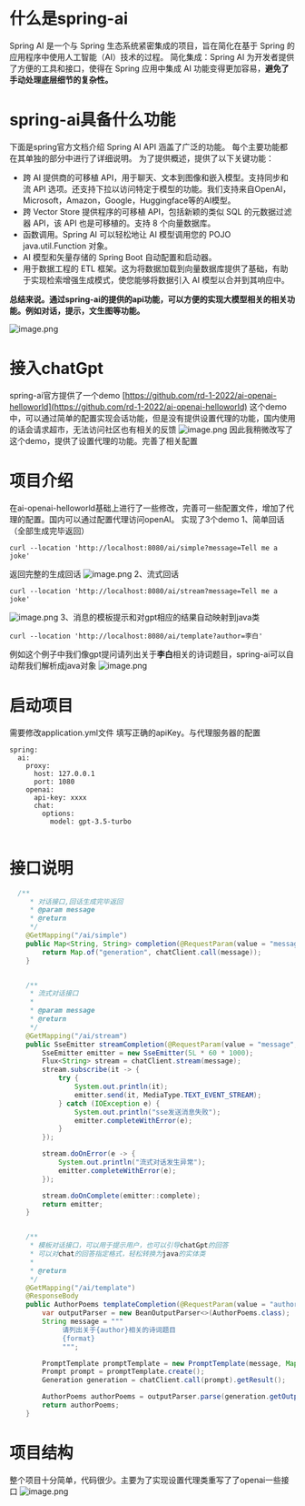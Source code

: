 # 什么是spring-ai
Spring AI 是一个与 Spring 生态系统紧密集成的项目，旨在简化在基于 Spring 的应用程序中使用人工智能（AI）技术的过程。
简化集成：Spring AI 为开发者提供了方便的工具和接口，使得在 Spring 应用中集成 AI 功能变得更加容易，**避免了手动处理底层细节的复杂性。**
# spring-ai具备什么功能
下面是spring官方文档介绍
Spring AI API 涵盖了广泛的功能。 每个主要功能都在其单独的部分中进行了详细说明。 为了提供概述，提供了以下关键功能：

- 跨 AI 提供商的可移植 API，用于聊天、文本到图像和嵌入模型。支持同步和流 API 选项。还支持下拉以访问特定于模型的功能。我们支持来自OpenAI，Microsoft，Amazon，Google，Huggingface等的AI模型。
- 跨 Vector Store 提供程序的可移植 API，包括新颖的类似 SQL 的元数据过滤器 API，该 API 也是可移植的。支持 8 个向量数据库。
- 函数调用。Spring AI 可以轻松地让 AI 模型调用您的 POJO java.util.Function 对象。
- AI 模型和矢量存储的 Spring Boot 自动配置和启动器。
- 用于数据工程的 ETL 框架。这为将数据加载到向量数据库提供了基础，有助于实现检索增强生成模式，使您能够将数据引入 AI 模型以合并到其响应中。

**总结来说。通过spring-ai的提供的api功能，可以方便的实现大模型相关的相关功能。例如对话，提示，文生图等功能。**

![image.png](https://cdn.nlark.com/yuque/0/2024/png/23165007/1713066556770-3a15e9c9-a85f-4eed-9e01-73a03c4373b2.png#averageHue=%231e2328&clientId=ua1cef76a-d5af-4&from=paste&height=390&id=v6UvU&originHeight=585&originWidth=427&originalType=binary&ratio=1.5&rotation=0&showTitle=false&size=36254&status=done&style=none&taskId=ueb5cc8f9-f0bf-45b7-8130-08ac794ff22&title=&width=284.6666666666667)
# 接入chatGpt
spring-ai官方提供了一个demo
[https://github.com/rd-1-2022/ai-openai-helloworld](https://github.com/rd-1-2022/ai-openai-helloworld)
这个demo中，可以通过简单的配置实现会话功能，但是没有提供设置代理的功能，国内使用的话会请求超市，无法访问社区也有相关的反馈
![image.png](https://cdn.nlark.com/yuque/0/2024/png/23165007/1713067533676-2c9ede72-9095-4b83-8942-94acee9d5987.png#averageHue=%23b0a395&clientId=ua1cef76a-d5af-4&from=paste&height=839&id=nkWjR&originHeight=1258&originWidth=1524&originalType=binary&ratio=1.5&rotation=0&showTitle=false&size=386851&status=done&style=none&taskId=u7655dd91-06c5-44af-8b0b-1d16c536216&title=&width=1016)
因此我稍微改写了这个demo，提供了设置代理的功能。完善了相关配置
# 项目介绍
在ai-openai-helloworld基础上进行了一些修改，完善可一些配置文件，增加了代理的配置。国内可以通过配置代理访问openAI。
实现了3个demo
1、简单回话（全部生成完毕返回）
```
curl --location 'http://localhost:8080/ai/simple?message=Tell me a joke'
```
返回完整的生成回话
![image.png](https://cdn.nlark.com/yuque/0/2024/png/23165007/1713079698050-4f1412cf-cb02-44eb-b3a0-ca864d09913b.png#averageHue=%23fbfbfb&clientId=ua1cef76a-d5af-4&from=paste&height=288&id=xlI7v&originHeight=432&originWidth=1381&originalType=binary&ratio=1.5&rotation=0&showTitle=false&size=54946&status=done&style=none&taskId=uc7226160-aab6-408a-8993-e77f7695ecd&title=&width=920.6666666666666)
2、流式回话
```
curl --location 'http://localhost:8080/ai/stream?message=Tell me a joke'
```
![image.png](https://cdn.nlark.com/yuque/0/2024/png/23165007/1713080082882-5f92c5aa-9d61-4bac-a029-339a62fbd8a1.png#averageHue=%23fdfdfd&clientId=ua1cef76a-d5af-4&from=paste&height=758&id=tkhor&originHeight=1137&originWidth=1921&originalType=binary&ratio=1.5&rotation=0&showTitle=false&size=113381&status=done&style=none&taskId=u893ca74d-09ce-4112-a832-ab9f87fb1bc&title=&width=1280.6666666666667)
3、消息的模板提示和对gpt相应的结果自动映射到java类
```
curl --location 'http://localhost:8080/ai/template?author=李白'
```
例如这个例子中我们像gpt提问请列出关于**李白**相关的诗词题目，spring-ai可以自动帮我们解析成java对象
![image.png](https://cdn.nlark.com/yuque/0/2024/png/23165007/1713080211141-0946cf32-83e2-49af-8382-52e348a1fefc.png#averageHue=%23fdfdfd&clientId=ua1cef76a-d5af-4&from=paste&height=684&id=F768L&originHeight=1026&originWidth=1372&originalType=binary&ratio=1.5&rotation=0&showTitle=false&size=115913&status=done&style=none&taskId=ud2dd4573-dd49-440d-8945-b95e783f70d&title=&width=914.6666666666666)
# 启动项目
需要修改application.yml文件
填写正确的apiKey。与代理服务器的配置
```
spring:
  ai:
    proxy:
      host: 127.0.0.1
      port: 1080
    openai:
      api-key: xxxx
      chat:
        options:
          model: gpt-3.5-turbo


```
# 接口说明
```java
  /**
     * 对话接口,回话生成完毕返回
     * @param message
     * @return
     */
    @GetMapping("/ai/simple")
    public Map<String, String> completion(@RequestParam(value = "message", defaultValue = "Tell me a joke") String message) {
        return Map.of("generation", chatClient.call(message));
    }


    /**
     * 流式对话接口
     *
     * @param message
     * @return
     */
    @GetMapping("/ai/stream")
    public SseEmitter streamCompletion(@RequestParam(value = "message", defaultValue = "Tell me a joke") String message) {
        SseEmitter emitter = new SseEmitter(5L * 60 * 1000);
        Flux<String> stream = chatClient.stream(message);
        stream.subscribe(it -> {
            try {
                System.out.println(it);
                emitter.send(it, MediaType.TEXT_EVENT_STREAM);
            } catch (IOException e) {
                System.out.println("sse发送消息失败");
                emitter.completeWithError(e);
            }
        });

        stream.doOnError(e -> {
            System.out.println("流式对话发生异常");
            emitter.completeWithError(e);
        });

        stream.doOnComplete(emitter::complete);
        return emitter;
    }


    /**
     * 模板对话接口，可以用于提示用户，也可以引导chatGpt的回答
     * 可以对chat的回答指定格式，轻松转换为java的实体类
     *
     * @return
     */
    @GetMapping("/ai/template")
    @ResponseBody
    public AuthorPoems templateCompletion(@RequestParam(value = "author", defaultValue = "李白") String author) {
        var outputParser = new BeanOutputParser<>(AuthorPoems.class);
        String message = """
             请列出关于{author}相关的诗词题目
             {format}
             """;

        PromptTemplate promptTemplate = new PromptTemplate(message, Map.of("author", author, "format", outputParser.getFormat()));
        Prompt prompt = promptTemplate.create();
        Generation generation = chatClient.call(prompt).getResult();

        AuthorPoems authorPoems = outputParser.parse(generation.getOutput().getContent());
        return authorPoems;
    }
```
# 项目结构
整个项目十分简单，代码很少。主要为了实现设置代理类重写了了openai一些接口
![image.png](https://cdn.nlark.com/yuque/0/2024/png/23165007/1713081561428-c7e6f832-5b6c-49ba-b8bb-5b8317e6f2ed.png#averageHue=%232c2f33&clientId=ua1cef76a-d5af-4&from=paste&height=362&id=ubb1f6106&originHeight=543&originWidth=676&originalType=binary&ratio=1.5&rotation=0&showTitle=false&size=61160&status=done&style=none&taskId=uf7fac319-5f4a-4228-a47f-a6e04d30e7b&title=&width=450.6666666666667)
